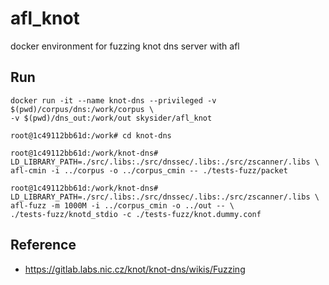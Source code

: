 # afl_knot
docker environment for fuzzing knot dns server with afl

## Run
```
docker run -it --name knot-dns --privileged -v $(pwd)/corpus/dns:/work/corpus \
-v $(pwd)/dns_out:/work/out skysider/afl_knot

root@1c49112bb61d:/work# cd knot-dns

root@1c49112bb61d:/work/knot-dns# LD_LIBRARY_PATH=./src/.libs:./src/dnssec/.libs:./src/zscanner/.libs \
afl-cmin -i ../corpus -o ../corpus_cmin -- ./tests-fuzz/packet

root@1c49112bb61d:/work/knot-dns# LD_LIBRARY_PATH=./src/.libs:./src/dnssec/.libs:./src/zscanner/.libs \
afl-fuzz -m 1000M -i ../corpus_cmin -o ../out -- \
./tests-fuzz/knotd_stdio -c ./tests-fuzz/knot.dummy.conf
```

## Reference
- https://gitlab.labs.nic.cz/knot/knot-dns/wikis/Fuzzing